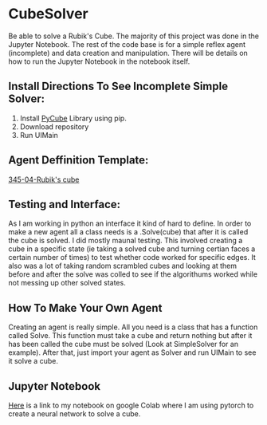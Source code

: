 # CubeSolver
Be able to solve a Rubik's Cube. The majority of this project was done in the Jupyter Notebook. The rest of the code base is for a simple reflex agent (incomplete) and data creation and manipulation. There will be details on how to run the Jupyter Notebook in the notebook itself.

## Install Directions To See Incomplete Simple Solver:
1. Install [PyCube](https://github.com/adrianliaw/pycuber) Library using pip. 
2. Download repository
3. Run UIMain

## Agent Deffinition Template:
[345-04-Rubik's cube](https://docs.google.com/document/d/1Ok0JpGvLng5pIUpZt0fMN-UXKfT7klf67IW1YbpiWUs/edit?usp=sharing)

## Testing and Interface:
As I am working in python an interface it kind of hard to define. In order to make a new agent all a class needs is a .Solve(cube) that after it is called the cube is solved.
I did mostly maunal testing. This involved creating a cube in a specific state (ie taking a solved cube and turning certian faces a certain number of times) to test whether code worked for specific edges. It also was a lot of taking random scrambled cubes and looking at them before and after the solve was colled to see if the algorithums worked while not messing up other solved states.

## How To Make Your Own Agent
Creating an agent is really simple. All you need is a class that has a function called Solve. This function must take a cube and return nothing but after it has been called the cube must be solved (Look at SimpleSolver for an example). After that, just import your agent as Solver and run UIMain to see it solve a cube.

## Jupyter Notebook
[Here](https://colab.research.google.com/drive/1n_vuSKWAHGIn49ixkv6jYbnlynGgynDT?usp=sharing) is a link to my notebook on google Colab where I am using pytorch to create a neural network to solve a cube.
